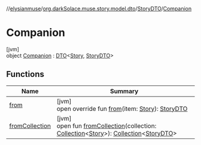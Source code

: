 //[elysianmuse](../../../../index.md)/[org.darkSolace.muse.story.model.dto](../../index.md)/[StoryDTO](../index.md)/[Companion](index.md)

# Companion

[jvm]\
object [Companion](index.md) : [DTO](../../../org.darkSolace.muse/-d-t-o/index.md)&lt;[Story](../../../org.darkSolace.muse.story.model/-story/index.md), [StoryDTO](../index.md)&gt;

## Functions

| Name | Summary |
|---|---|
| [from](from.md) | [jvm]<br>open override fun [from](from.md)(item: [Story](../../../org.darkSolace.muse.story.model/-story/index.md)): [StoryDTO](../index.md) |
| [fromCollection](index.md#-816463275%2FFunctions%2F-1216412040) | [jvm]<br>open fun [fromCollection](index.md#-816463275%2FFunctions%2F-1216412040)(collection: [Collection](https://kotlinlang.org/api/latest/jvm/stdlib/kotlin.collections/-collection/index.html)&lt;[Story](../../../org.darkSolace.muse.story.model/-story/index.md)&gt;): [Collection](https://kotlinlang.org/api/latest/jvm/stdlib/kotlin.collections/-collection/index.html)&lt;[StoryDTO](../index.md)&gt; |

